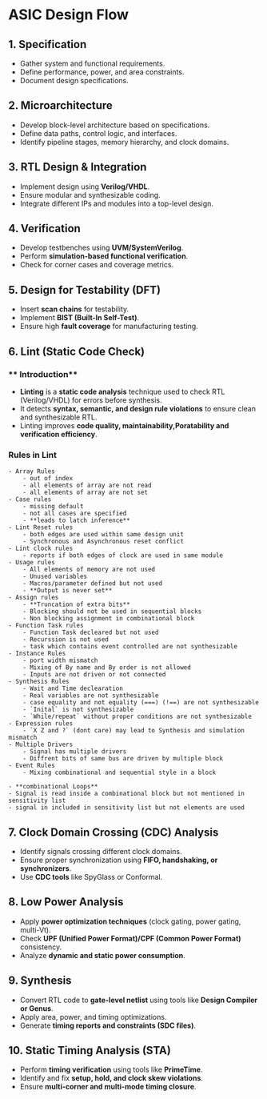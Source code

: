 # **ASIC Design Flow**

## **1. Specification**
- Gather system and functional requirements.
- Define performance, power, and area constraints.
- Document design specifications.

## **2. Microarchitecture**
- Develop block-level architecture based on specifications.
- Define data paths, control logic, and interfaces.
- Identify pipeline stages, memory hierarchy, and clock domains.

## **3. RTL Design & Integration**
- Implement design using **Verilog/VHDL**.
- Ensure modular and synthesizable coding.
- Integrate different IPs and modules into a top-level design.

## **4. Verification**
- Develop testbenches using **UVM/SystemVerilog**.
- Perform **simulation-based functional verification**.
- Check for corner cases and coverage metrics.

## **5. Design for Testability (DFT)**
- Insert **scan chains** for testability.
- Implement **BIST (Built-In Self-Test)**.
- Ensure high **fault coverage** for manufacturing testing.

## **6. Lint (Static Code Check)**

### ** Introduction**
- **Linting** is a **static code analysis** technique used to check RTL (Verilog/VHDL) for errors before synthesis.
- It detects **syntax, semantic, and design rule violations** to ensure clean and synthesizable RTL.
- Linting improves **code quality, maintainability,Poratability and verification efficiency**.

### **Rules in Lint**
	- Array Rules
		- out of index
		- all elements of array are not read
		- all elements of array are not set
	- Case rules 
		- missing default 
		- not all cases are specified
		- **leads to latch inference**
	- Lint Reset rules 
		- both edges are used within same design unit
		- Synchronous and Asynchronous reset conflict 
	- Lint clock rules 
		- reports if both edges of clock are used in same module
	- Usage rules
		- All elements of memory are not used
		- Unused variables 
		- Macros/parameter defined but not used
		- **Output is never set**
	- Assign rules 
		- **Truncation of extra bits**
		- Blocking should not be used in sequential blocks
		- Non blocking assignment in combinational block
	- Function Task rules 
		- Function Task decleared but not used
		- Recurssion is not used 
		- task which contains event controlled are not synthesizable
	- Instance Rules
		- port width mismatch
		- Mixing of By name and By order is not allowed 
		- Inputs are not driven or not connected
	- Synthesis Rules
		- Wait and Time declearation
		- Real variables are not synthesizable
		- case equality and not equality (===) (!==) are not synthesizable
		- `Inital` is not synthesizable
		- `While/repeat` without proper conditions are not synthesizable
	- Expression rules 
		- `X Z and ?` (dont care) may lead to Synthesis and simulation mismatch
	- Multiple Drivers
		- Signal has multiple drivers 
		- Diffrent bits of same bus are driven by multiple block
	- Event Rules
		- Mixing combinational and sequential style in a block
	
	- **combinational Loops** 
	- Signal is read inside a combinational block but not mentioned in sensitivity list
	- signal in included in sensitivity list but not elements are used

## **7. Clock Domain Crossing (CDC) Analysis**
- Identify signals crossing different clock domains.
- Ensure proper synchronization using **FIFO, handshaking, or synchronizers**.
- Use **CDC tools** like SpyGlass or Conformal.

## **8. Low Power Analysis**
- Apply **power optimization techniques** (clock gating, power gating, multi-Vt).
- Check **UPF (Unified Power Format)/CPF (Common Power Format)** consistency.
- Analyze **dynamic and static power consumption**.

## **9. Synthesis**
- Convert RTL code to **gate-level netlist** using tools like **Design Compiler or Genus**.
- Apply area, power, and timing optimizations.
- Generate **timing reports and constraints (SDC files)**.

## **10. Static Timing Analysis (STA)**
- Perform **timing verification** using tools like **PrimeTime**.
- Identify and fix **setup, hold, and clock skew violations**.
- Ensure **multi-corner and multi-mode timing closure**.

